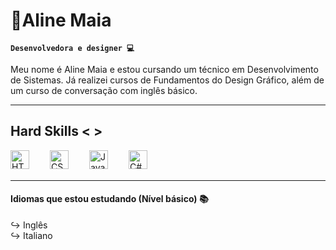 # 🌼Aline Maia 

**`Desenvolvedora e designer 💻`**

Meu nome é Aline Maia e estou cursando um técnico em Desenvolvimento de Sistemas. Já realizei cursos de Fundamentos do Design Gráfico, além de um curso de conversação com inglês básico.

---
## Hard Skills < > 

<img 
    align="left" 
    alt="HTML"
    title="HTML" 
    width="30px" 
    style="padding-right: 30px;" 
    src="https://cdn.jsdelivr.net/gh/devicons/devicon@latest/icons/html5/html5-original.svg" 
/>
<img 
    align="left" 
    alt="CSS" 
    title="CSS"
    width="30px" 
    style="padding-right: 30px;" 
    src="https://cdn.jsdelivr.net/gh/devicons/devicon@latest/icons/css3/css3-original.svg" 
/>
<img 
    align="left" 
    alt="JavaScript" 
    title="JavaScript"
    width="30px" 
    style="padding-right: 30px;" 
    src="https://cdn.jsdelivr.net/gh/devicons/devicon@latest/icons/javascript/javascript-original.svg" 
/>

<img 
    align="left" 
    alt="C#" 
    title="C#"
    width="30px" 
    style="padding-right: 30px;" 
    src="https://cdn.jsdelivr.net/gh/devicons/devicon@latest/icons/csharp/csharp-original.svg" 
/>

<br/>
<br/>

---

#### Idiomas que estou estudando (Nível básico) 📚
↪ Inglês <br/>
↪ Italiano 


